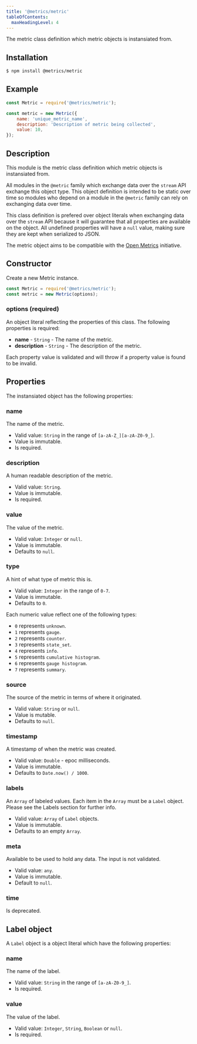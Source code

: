 ```yaml
---
title: '@metrics/metric'
tableOfContents:
  maxHeadingLevel: 4
---
```


The metric class definition which metric objects is instansiated from.

## Installation

```bash
$ npm install @metrics/metric
```

## Example

```js
const Metric = require('@metrics/metric');

const metric = new Metric({
    name: 'unique_metric_name',
    description: 'Description of metric being collected',
    value: 10,
});
```

## Description

This module is the metric class definition which metric objects is instansiated from.

All modules in the `@metric` family which exchange data over the `stream` API exchange
this object type. This object definition is intended to be static over time so modules
who depend on a module in the `@metric` family can rely on exchanging data over time.

This class definition is prefered over object literals when exchanging data over the
`stream` API because it will guarantee that all properties are available on the
object. All undefined properties will have a `null` value, making sure they are kept
when serialized to JSON.

The metric object aims to be compatible with the [Open Metrics](https://github.com/OpenObservability/OpenMetrics)
initiative.

## Constructor

Create a new Metric instance.

  ```js
 const Metric = require('@metrics/metric');
 const metric = new Metric(options);
 ```

### options (required)

An object literal reflecting the properties of this class. The following properties
is required:

 * **name** - `String` - The name of the metric.
 * **description** - `String` - The description of the metric.

Each property value is validated and will throw if a property value is found to be invalid.

## Properties

The instansiated object has the following properties:

### name

The name of the metric.

 * Valid value: `String` in the range of `[a-zA-Z_][a-zA-Z0-9_]`.
 * Value is immutable.
 * Is required.

### description

A human readable description of the metric.

 * Valid value: `String`.
 * Value is immutable.
 * Is required.

### value

The value of the metric.

 * Valid value: `Integer` or `null`.
 * Value is immutable.
 * Defaults to `null`.

### type

A hint of what type of metric this is.

 * Valid value: `Integer` in the range of `0-7`.
 * Value is immutable.
 * Defaults to `0`.

Each numeric value reflect one of the following types:

 * `0` represents `unknown`.
 * `1` represents `gauge`.
 * `2` represents `counter`.
 * `3` represents `state_set`.
 * `4` represents `info`.
 * `5` represents `cumulative histogram`.
 * `6` represents `gauge histogram`.
 * `7` represents `summary`.

### source

The source of the metric in terms of where it originated.

 * Valid value: `String` or `null`.
 * Value is mutable.
 * Defaults to `null`.

### timestamp

A timestamp of when the metric was created.

 * Valid value: `Double` - epoc milliseconds.
 * Value is immutable.
 * Defaults to `Date.now() / 1000`.

### labels

An `Array` of labeled values. Each item in the `Array` must be a
`Label` object. Please see the Labels section for further info.

 * Valid value: `Array` of `Label` objects.
 * Value is immutable.
 * Defaults to an empty `Array`.

### meta

Available to be used to hold any data. The input is not validated.

 * Valid value: `any`.
 * Value is immutable.
 * Default to `null`.

### time

Is deprecated.

## Label object

A `Label` object is a object literal which have the following properties:

### name

The name of the label.

 * Valid value: `String` in the range of `[a-zA-Z0-9_]`.
 * Is required.

### value

The value of the label.

 * Valid value: `Integer`, `String`, `Boolean` or `null`.
 * Is required.

